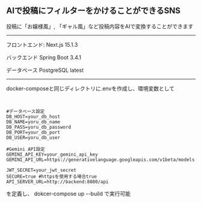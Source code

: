 ## AIで投稿にフィルターをかけることができるSNS

投稿に「お嬢様風」, 「ギャル風」など投稿内容をAIで変換することができます
***

フロントエンド: Next.js 15.1.3

バックエンド Spring Boot 3.4.1

データベース PostgreSQL latest

***
docker-composeと同じディレクトリに.envを作成し、環境変数として

```text:.env


#データベース設定
DB_HOST=your_db_host
DB_NAME=yoru_db_name
DB_PASS=yoru_db_password
DB_PORT=your_db_port
DB_USER=yoru_db_user

#Gemini API設定
GEMINI_API_KEY=your_gemini_api_key
GEMINI_API_URL=https://generativelanguage.googleapis.com/v1beta/models

JWT_SECRET=your_jwt_secret
SECURE=true #httpsを使用する場合true
API_SERVER_URL=http://backend:8080/api
```

を定義し、
dokcer-compose up --build
で実行可能
